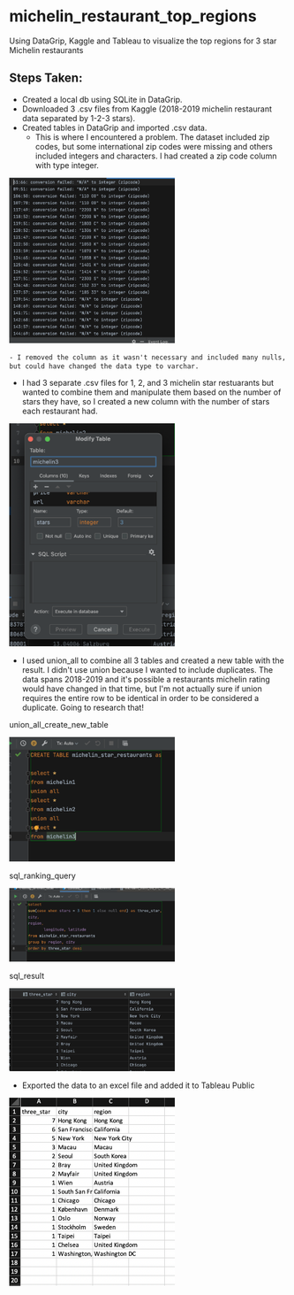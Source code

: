 # michelin_restaurant_top_regions
Using DataGrip, Kaggle and Tableau to visualize the top regions for 3 star Michelin restaurants

## Steps Taken:

- Created a local db using SQLite in DataGrip.
- Downloaded 3 .csv files from Kaggle (2018-2019 michelin restaurant data separated by 1-2-3 stars).
- Created tables in DataGrip and imported .csv data.
    - This is where I encountered a problem. The dataset included zip codes, but some international zip codes were missing and others included integers and   characters. I had created a zip code column with type integer.

<img src="https://github.com/robptrck/michelin_restaurant_top_regions/blob/main/data_cleaning.png" width="300">

    - I removed the column as it wasn't necessary and included many nulls, but could have changed the data type to varchar.
- I had 3 separate .csv files for 1, 2, and 3 michelin star restuarants but wanted to combine them and manipulate them based on the number of stars they have, so I created a new column with the number of stars each restaurant had.

<img src="https://github.com/robptrck/michelin_restaurant_top_regions/blob/main/adding_missing_column.png" width="300">

- I used union_all to combine all 3 tables and created a new table with the result. I didn't use union because I wanted to include duplicates. The data spans 2018-2019 and it's possible a restaurants michelin rating would have changed in that time, but I'm not actually sure if union requires the entire row to be identical in order to be considered a duplicate. Going to research that!

union_all_create_new_table

<img src="https://github.com/robptrck/michelin_restaurant_top_regions/blob/main/union_all_create_new_table.png" width="300">

sql_ranking_query

<img src="https://github.com/robptrck/michelin_restaurant_top_regions/blob/main/sql_ranking_query.png" width="300">

sql_result

<img src="https://github.com/robptrck/michelin_restaurant_top_regions/blob/main/sql_result.png" width="300">

- Exported the data to an excel file and added it to Tableau Public

<img src="https://github.com/robptrck/michelin_restaurant_top_regions/blob/main/excel_export.png" width="300">

